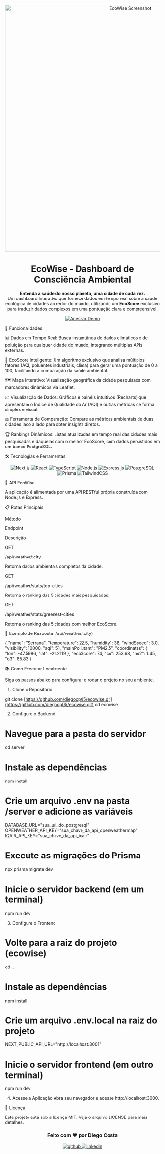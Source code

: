 <div align="center">
<img src="https://www.google.com/search?q=https://i.imgur.com/309c60.png" alt="EcoWise Screenshot" width="800"/>

<h1 align="center">EcoWise - Dashboard de Consciência Ambiental</h1>

<p align="center">
<strong>Entenda a saúde do nosso planeta, uma cidade de cada vez.</strong>
<br />
Um dashboard interativo que fornece dados em tempo real sobre a saúde ecológica de cidades ao redor do mundo, utilizando um <strong>EcoScore</strong> exclusivo para traduzir dados complexos em uma pontuação clara e compreensível.
</p>

<p align="center">
<a href="https://www.google.com/search?q=https://ecowise-demo.vercel.app" target="_blank">
<img src="https://www.google.com/search?q=https://img.shields.io/badge/Acessar_Demo-000000%3Fstyle%3Dfor-the-badge%26logo%3Dvercel%26logoColor%3Dwhite" alt="Acessar Demo"/>
</a>
</p>
</div>

🌟 Funcionalidades

📊 Dados em Tempo Real: Busca instantânea de dados climáticos e de poluição para qualquer cidade do mundo, integrando múltiplas APIs externas.

💯 EcoScore Inteligente: Um algoritmo exclusivo que analisa múltiplos fatores (AQI, poluentes industriais, clima) para gerar uma pontuação de 0 a 100, facilitando a comparação da saúde ambiental.

🗺️ Mapa Interativo: Visualização geográfica da cidade pesquisada com marcadores dinâmicos via Leaflet.

📈 Visualização de Dados: Gráficos e painéis intuitivos (Recharts) que apresentam o Índice de Qualidade do Ar (AQI) e outras métricas de forma simples e visual.

⚖️ Ferramenta de Comparação: Compare as métricas ambientais de duas cidades lado a lado para obter insights diretos.

🏆 Rankings Dinâmicos: Listas atualizadas em tempo real das cidades mais pesquisadas e daquelas com o melhor EcoScore, com dados persistidos em um banco PostgreSQL.

🛠️ Tecnologias e Ferramentas

<p align="center">
<img src="https://img.shields.io/badge/Next.js-000000?style=for-the-badge&logo=nextdotjs&logoColor=white" alt="Next.js"/>
<img src="https://img.shields.io/badge/React-61DAFB?style=for-the-badge&logo=react&logoColor=black" alt="React"/>
<img src="https://img.shields.io/badge/TypeScript-3178C6?style=for-the-badge&logo=typescript&logoColor=white" alt="TypeScript"/>
<img src="https://img.shields.io/badge/Node.js-43853D?style=for-the-badge&logo=node.js&logoColor=white" alt="Node.js"/>
<img src="https://img.shields.io/badge/Express.js-000000?style=for-the-badge&logo=express&logoColor=white" alt="Express.js"/>
<img src="https://img.shields.io/badge/PostgreSQL-316192?style=for-the-badge&logo=postgresql&logoColor=white" alt="PostgreSQL"/>
<img src="https://img.shields.io/badge/Prisma-2D3748?style=for-the-badge&logo=prisma&logoColor=white" alt="Prisma"/>
<img src="https://img.shields.io/badge/TailwindCSS-38B2AC?style=for-the-badge&logo=tailwindcss&logoColor=white" alt="TailwindCSS"/>
</p>

📡 API EcoWise

A aplicação é alimentada por uma API RESTful própria construída com Node.js e Express.

📋 Rotas Principais

Método

Endpoint

Descrição

GET

/api/weather/:city

Retorna dados ambientais completos da cidade.

GET

/api/weather/stats/top-cities

Retorna o ranking das 5 cidades mais pesquisadas.

GET

/api/weather/stats/greenest-cities

Retorna o ranking das 5 cidades com melhor EcoScore.

📄 Exemplo de Resposta (/api/weather/:city)

{
  "name": "Serrana",
  "temperature": 22.5,
  "humidity": 38,
  "windSpeed": 3.0,
  "visibility": 10000,
  "aqi": 51,
  "mainPollutant": "PM2.5",
  "coordinates": {
    "lon": -47.5986,
    "lat": -21.2119
  },
  "ecoScore": 74,
  "co": 253.68,
  "no2": 1.45,
  "o3": 85.83
}


📚 Como Executar Localmente

Siga os passos abaixo para configurar e rodar o projeto no seu ambiente.

1. Clone o Repositório

git clone [https://github.com/diegocp05/ecowise.git](https://github.com/diegocp05/ecowise.git)
cd ecowise


2. Configure o Backend

# Navegue para a pasta do servidor
cd server

# Instale as dependências
npm install

# Crie um arquivo .env na pasta /server e adicione as variáveis
DATABASE_URL="sua_url_do_postgresql"
OPENWEATHER_API_KEY="sua_chave_da_api_openweathermap"
IQAIR_API_KEY="sua_chave_da_api_iqair"

# Execute as migrações do Prisma
npx prisma migrate dev

# Inicie o servidor backend (em um terminal)
npm run dev


3. Configure o Frontend

# Volte para a raiz do projeto (ecowise)
cd ..

# Instale as dependências
npm install

# Crie um arquivo .env.local na raiz do projeto
NEXT_PUBLIC_API_URL="http://localhost:3001"

# Inicie o servidor frontend (em outro terminal)
npm run dev


4. Acesse a Aplicação
Abra seu navegador e acesse http://localhost:3000.

📝 Licença

Este projeto está sob a licença MIT. Veja o arquivo LICENSE para mais detalhes.

<div align="center">
<h3>Feito com ❤️ por Diego Costa</h3>
<p align="center">
<a href="https://github.com/diegocp05" target="_blank">
<img src="https://www.google.com/search?q=https://img.shields.io/badge/GitHub-181717%3Fstyle%3Dfor-the-badge%26logo%3Dgithub%26logoColor%3Dwhite" alt="github"/>
</a>
<a href="https://www.linkedin.com/in/diego-costa-6a6920212/" target="_blank">
<img src="https://img.shields.io/badge/LinkedIn-0077B5?style=for-the-badge&logo=linkedin&logoColor=white" alt="linkedin"/>
</a>
</p>
</div>
